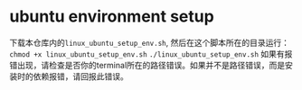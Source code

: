 # ubuntu environment setup
下载本仓库内的`linux_ubuntu_setup_env.sh`, 然后在这个脚本所在的目录运行：
`chmod +x linux_ubuntu_setup_env.sh`
`./linux_ubuntu_setup_env.sh`
如果有报错出现，请检查是否你的terminal所在的路径错误。如果并不是路径错误，而是安装时的依赖报错，请回报此错误。





